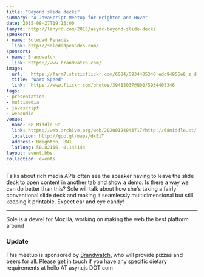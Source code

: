 ```yaml
---
title: "Beyond slide decks"
summary: "A JavaScript Meetup for Brighton and Hove"
date: 2015-08-27T19:15:00
lanyrd: http://lanyrd.com/2015/async-beyond-slide-decks
speakers:
- name: Soledad Penadés
  link: http://soledadpenades.com/
sponsors: 
- name: Brandwatch
  link: https://www.brandwatch.com/
image:
  url:   https://farm7.staticflickr.com/6004/5934405346_edd94956e8_z_d.jpg
  title: "Warp Speed"
  link:  https://www.flickr.com/photos/39483037@N00/5934405346
tags:
- presentation
- multimedia
- javascript
- webaudio
venue:
  name: 68 Middle St
  link: https://web.archive.org/web/20200124043717/http://68middle.st/
  location: http://goo.gl/maps/dxEiT
  address: Brighton, BN1
  latlong: 50.82116,-0.143144
layout: event.hbs
collection: events
---
```


Talks about rich media APIs often see the speaker having to leave the slide deck to open content in another tab and show a demo. Is there a way we can do better than this? Sole will talk about how she's taking a fairly conventional slide deck and making it seamlessly multidimensional but still keeping it printable. Expect ear and eye candy!

***

Sole is a devrel for Mozilla, working on making the web the best platform around

### Update

This meetup is sponsored by [Brandwatch][brandwatch], who will provide pizzas and beers for all. Please get in touch if you have any specific dietary requirements at hello AT asyncjs DOT com

[brandwatch]: https://www.brandwatch.com/careers/
